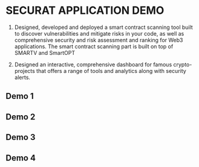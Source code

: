 # SECURAT APPLICATION DEMO

1. Designed, developed and deployed a smart contract scanning tool built to discover vulnerabilities and mitigate risks in your code, as well as comprehensive security and risk assessment and ranking for Web3 applications. The smart contract scanning part is built on top of SMARTV and SmartOPT

 2. Designed an interactive, comprehensive dashboard for famous crypto-projects that offers a range of tools and analytics along with security alerts. 



## Demo 1




## Demo 2




## Demo 3



## Demo 4

